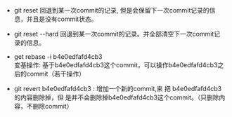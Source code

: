 - git reset  回退到某一次commit的记录, 但是会保留下一次commit记录的信息，并且是没有commit状态。

- git reset --hard  回退到某一次commit的记录。并全部清空下一次commit记录的信息。

- get rebase -i b4e0edfafd4cb3  
    变基操作: 基于b4e0edfafd4cb3这个commit，可以操作b4e0edfafd4cb3之后的commit（若干操作）

- git revert b4e0edfafd4cb3 : 增加一个新的commit,来 把 b4e0edfafd4cb3 的内容删除掉，但 
    是并不会删除掉b4e0edfafd4cb3这个commit。（只删除内容，不删除commit）
